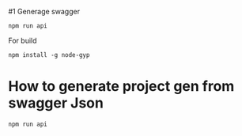 #1 Generage swagger

```
npm run api
```

For build

```
npm install -g node-gyp
```

# How to generate project gen from swagger Json

```
npm run api
```
